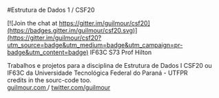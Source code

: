 #Estrutura de Dados 1 / CSF20

[![Join the chat at https://gitter.im/guilmour/csf20](https://badges.gitter.im/guilmour/csf20.svg)](https://gitter.im/guilmour/csf20?utm_source=badge&utm_medium=badge&utm_campaign=pr-badge&utm_content=badge)
IF63C S73 Prof Hilton <br>

Trabalhos e projetos para a disciplina de Estrutura de Dados I CSF20 ou IF63C 
da Universidade Tecnológica Federal do Paraná - UTFPR 
<br>
credits in the sourc-code too.<br>
<a href="http://guilmour.com"> guilmour.com </a> / <a href="http://twitter.com/guilmour">  twitter.com/guilmour </a>
